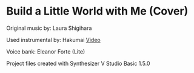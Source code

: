 # Build a Little World with Me (Cover)

Original music by: Laura Shigihara

Used instrumental by: Hakumai [Video](https://www.youtube.com/watch?v=Khwai26sRj0)

Voice bank: Eleanor Forte (Lite)

Project files created with Synthesizer V Studio Basic 1.5.0
